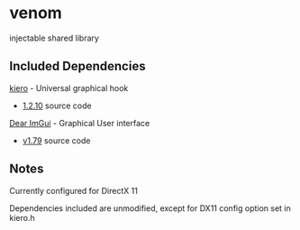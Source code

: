 # venom

injectable shared library

## Included Dependencies

[kiero](https://github.com/Rebzzel/kiero) - Universal graphical hook
* [1.2.10](https://github.com/Rebzzel/kiero/archive/9c60cb381cf4ef8b46eea2e1b1b2a2b9afb63076.zip) source code

[Dear ImGui](https://github.com/ocornut/imgui) - Graphical User interface
* [v1.79](https://github.com/ocornut/imgui/archive/v1.79.zip) source code

## Notes

Currently configured for DirectX 11

Dependencies included are unmodified, except for DX11 config option set in kiero.h
